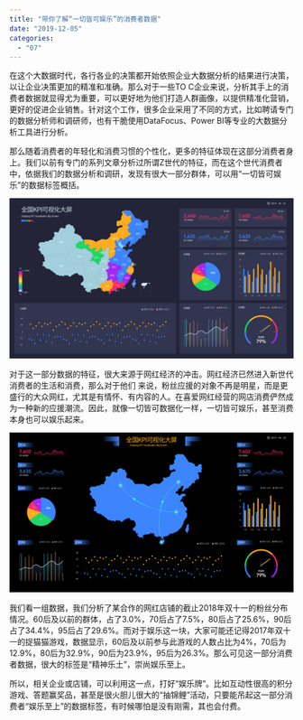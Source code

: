 ```yaml
---
title: "带你了解“一切皆可娱乐”的消费者数据"
date: "2019-12-05"
categories: 
  - "07"
---
```


在这个大数据时代，各行各业的决策都开始依照企业大数据分析的结果进行决策，以让企业决策更加的精准和准确。那么对于一些TO C企业来说，分析其手上的消费者数据就显得尤为重要，可以更好地为他们打造人群画像，以提供精准化营销，更好的促进企业销售。针对这个工作，很多企业采用了不同的方式，比如聘请专门的数据分析师和调研师，也有干脆使用DataFocus、Power BI等专业的大数据分析工具进行分析。

那么随着消费者的年轻化和消费习惯的个性化，更多的特征体现在这部分消费者身上。我们以前有专门的系列文章分析过所谓Z世代的特征，而在这个世代消费者中，依据我们的数据分析和调研，发现有很大一部分群体，可以用“一切皆可娱乐”的数据标签概括。

![](images/图表优化-07.png)

对于这一部分数据的特征，很大来源于网红经济的冲击。网红经济已然进入新世代消费者的生活和消费，那么对于他们 来说，粉丝应援的对象不再是明星，而是更盛行的大众网红，尤其是有情怀、有内容的人。在喜爱网红经营的网店消费俨然成为一种新的应援潮流。因此，就像一切皆可数据化一样，一切皆可娱乐，甚至消费本身也可以娱乐起来。

![](images/图表优化-09.png)

我们看一组数据，我们分析了某合作的网红店铺的截止2018年双十一的粉丝分布情况。60后及以前的群体，占了3.0%，70后占了7.5%，80后占了25.6%，90后占了34.4%，95后占了29.6%。而对于娱乐这一块，大家可能还记得2017年双十一的捉猫猫游戏，数据显示，60后及以前参与此游戏的人数占比为4%，70后为12.9%，80后为32.9%，90后为23.9%，95后为26.3%。那么可见这一部分消费者数据，很大的标签是“精神乐土”，崇尚娱乐至上。

所以，相关企业或店铺，可以利用这一点，打好“娱乐牌”。比如互动性很高的积分游戏、答题赢奖品，甚至是很火胆儿很大的“抽锦鲤”活动，只要能吊起这一部分消费者“娱乐至上”的数据标签，有时候哪怕是没有刚需，其也会付费。
